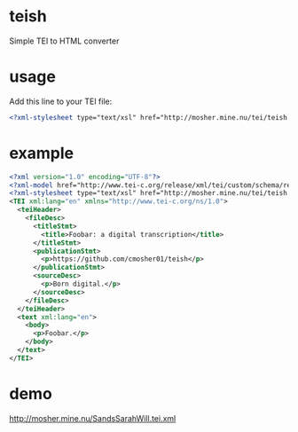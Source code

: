 # teish
Simple TEI to HTML converter

# usage
Add this line to your TEI file:
```xml
<?xml-stylesheet type="text/xsl" href="http://mosher.mine.nu/tei/teish.xslt"?>
```

# example
```xml
<?xml version="1.0" encoding="UTF-8"?>
<?xml-model href="http://www.tei-c.org/release/xml/tei/custom/schema/relaxng/tei_all.rng" schematypens="http://relaxng.org/ns/structure/1.0"?>
<?xml-stylesheet type="text/xsl" href="http://mosher.mine.nu/tei/teish.xslt"?>
<TEI xml:lang="en" xmlns="http://www.tei-c.org/ns/1.0">
  <teiHeader>
    <fileDesc>
      <titleStmt>
        <title>Foobar: a digital transcription</title>
      </titleStmt>
      <publicationStmt>
        <p>https://github.com/cmosher01/teish</p>
      </publicationStmt>
      <sourceDesc>
        <p>Born digital.</p>
      </sourceDesc>
    </fileDesc>
  </teiHeader>
  <text xml:lang="en">
    <body>
      <p>Foobar.</p>
    </body>
  </text>
</TEI>
```
# demo
http://mosher.mine.nu/SandsSarahWill.tei.xml
